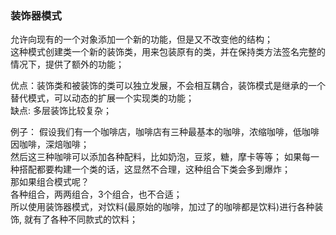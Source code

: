 ### 装饰器模式
允许向现有的一个对象添加一个新的功能，但是又不改变他的结构；\
这种模式创建类一个新的装饰类，用来包装原有的类，并在保持类方法签名完整的情况下，提供了额外的功能；

优点：装饰类和被装饰的类可以独立发展，不会相互耦合，装饰模式是继承的一个替代模式，可以动态的扩展一个实现类的功能；\
缺点: 多层装饰比较复杂；

例子：
假设我们有一个咖啡店，咖啡店有三种最基本的咖啡，浓缩咖啡，低咖啡因咖啡，深焙咖啡；\
然后这三种咖啡可以添加各种配料，比如奶泡，豆浆，糖，摩卡等等；
如果每一种搭配都要构建一个类的话，这显然不合理，这种组合下类会多到爆炸；\
那如果组合模式呢？\
各种组合，两两组合，3个组合，也不合适；\
所以使用装饰器模式，对饮料(最原始的咖啡，加过了的咖啡都是饮料)进行各种装饰,
就有了各种不同款式的饮料；